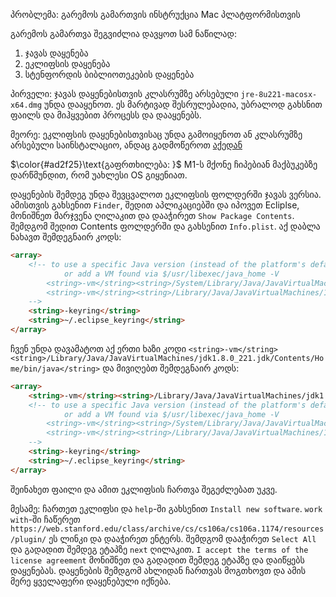 პრობლემა: გარემოს გამართვის ინსტრუქცია Mac პლატფორმისთვის

გარემოს გამართვა შეგვიძლია დავყოთ სამ ნაწილად: 

1. ჯავას დაყენება
2. ეკლიფსის დაყენება
3. სტენფორდის ბიბლიოთეკების დაყენება

პირველი:  ჯავას დაყენებისთვის კლასრუმზე არსებული `jre-8u221-macosx-x64.dmg` უნდა დააყენოთ. ეს მარტივად შესრულებადია, უბრალოდ გახსნით ფაილს და მიჰყვებით პროცესს და დააყენებს.

მეორე: ეკლიფსის დაყენებისთვისაც უნდა გამოიყენოთ ან კლასრუმზე არსებული საინსტალაციო, ანდაც გადმოწეროთ [აქედან](https://www.eclipse.org/downloads/download.php?file=/oomph/epp/2022-12/R/eclipse-inst-jre-mac64.dmg)

$\color{#ad2f25}\text{გაფრთხილება: }$  M1-ს მქონე ჩიპებიან მაქბუკებზე დარწმუნდით, რომ უახლესი OS გიყენიათ.

დაყენების შემდეგ უნდა შევცვალოთ ეკლიფსის ფოლდერში ჯავას ვერსია. ამისთვის გახსენით `Finder`, შედით აპლიკაციებში და იპოვეთ Ecliplse, მონიშნეთ მარჯვენა ღილაკით და დააჭირეთ `Show Package Contents`. შემდგომ შედით Contents ფოლდერში და გახსენით `Info.plist`. აქ დაბლა ნახავთ შემდეგნაირ კოდს:
```html
<array>
    <!-- to use a specific Java version (instead of the platform's default) uncomment one of the following options,
            or add a VM found via $/usr/libexec/java_home -V
        <string>-vm</string><string>/System/Library/Java/JavaVirtualMachines/1.6.0.jdk/Contents/Commands/java</string>
        <string>-vm</string><string>/Library/Java/JavaVirtualMachines/1.8.0.jdk/Contents/Home/bin/java</string>
    -->
    <string>-keyring</string>
    <string>~/.eclipse_keyring</string>
</array>
```
ჩვენ უნდა დავამატოთ აქ ერთი ხაზი კოდი `<string>-vm</string><string>/Library/Java/JavaVirtualMachines/jdk1.8.0_221.jdk/Contents/Home/bin/java</string>` და მივიღებთ შემდეგნაირ კოდს:

```html
<array>
    <string>-vm</string><string>/Library/Java/JavaVirtualMachines/jdk1.8.0_221.jdk/Contents/Home/bin/java</string>
    <!-- to use a specific Java version (instead of the platform's default) uncomment one of the following options,
            or add a VM found via $/usr/libexec/java_home -V
        <string>-vm</string><string>/System/Library/Java/JavaVirtualMachines/1.6.0.jdk/Contents/Commands/java</string>
        <string>-vm</string><string>/Library/Java/JavaVirtualMachines/1.8.0.jdk/Contents/Home/bin/java</string>
    -->
    <string>-keyring</string>
    <string>~/.eclipse_keyring</string>
</array>
```
შეინახეთ ფაილი და ამით ეკლიფსის ჩართვა შეგეძლებათ უკვე.

მესამე: ჩართეთ ეკლიფსი და `help`-ში გახსენით `Install new software`. `work with`-ში ჩაწერეთ `https://web.stanford.edu/class/archive/cs/cs106a/cs106a.1174/resources/plugin/` ეს ლინკი და დააჭირეთ ენტერს. შემდგომ დააჭირეთ `Select All` და გადადით შემდეგ ეტაპზე `next` ღილაკით. `I accept the terms of the license agreement` მონიშნეთ და გადადით შემდეგ ეტაპზე და დაიწყებს დაყენებას. დაყენების შემდგომ ახლიდან ჩართვას მოგთხოვთ და ამის მერე ყველაფერი დაყენებული იქნება.